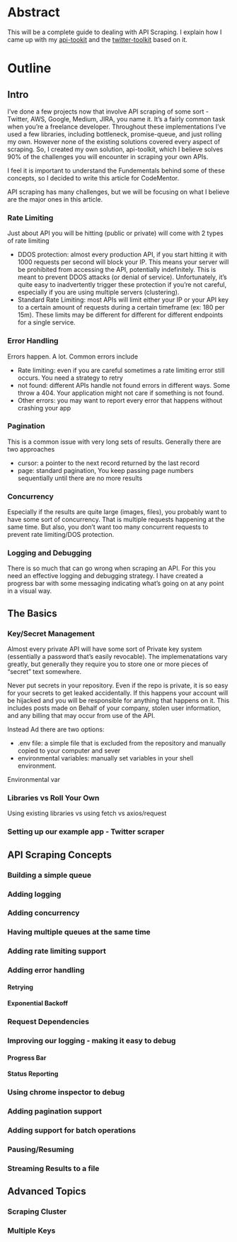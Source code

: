 # Abstract
This will be a complete guide to dealing with API Scraping. I explain how I came up with my [api-tookit](https://github.com/tolicodes/node-api-toolkit) and the [twitter-toolkit](https://github.com/tolicodes/twitter-toolkit) based on it. 

# Outline
## Intro
I’ve done a few projects now that involve API scraping of some sort - Twitter, AWS, Google, Medium, JIRA, you name it. It’s a fairly common task when you’re a freelance developer. Throughout these implementations I’ve used a few libraries, including bottleneck, promise-queue, and just rolling my own. However none of the existing solutions covered every aspect of scraping. So, I created my own solution, api-toolkit, which I believe solves 90% of the challenges you will encounter in scraping your own APIs. 

I feel it is important to understand the Fundementals behind some of these concepts, so I decided to write this article for CodeMentor. 

API scraping has many challenges, but we will be focusing on what I believe are the major ones in this article. 

### Rate Limiting
Just about API you will be hitting (public or private) will come with 2 types of rate limiting

- DDOS protection: almost every production API, if you start hitting it with 1000 requests per second will block your IP. This means your server will be prohibited from accessing the API, potentially indefinitely. This is meant to prevent DDOS attacks (or denial of service). Unfortunately, it’s quite easy to inadvertently trigger these protection if you’re not careful, especially if you are using multiple servers (clustering). 
- Standard Rate Limiting: most APIs will limit either your IP or your API key to a certain amount of requests during a certain timeframe (ex: 180 per 15m). These limits may be different for different for different endpoints for a single service. 

### Error Handling
Errors happen. A lot. Common errors include
- Rate limiting: even if you are careful sometimes a rate limiting error still occurs. You need a strategy to retry
- not found: different APIs handle not found errors in different ways. Some throw a 404. Your application might not care if something is not found. 
- Other errors: you may want to report every error that happens without crashing your app 

### Pagination
This is a common issue with very long sets of results. Generally there are two approaches

- cursor: a pointer to the next record returned by the last record 
- page: standard pagination, You keep passing page numbers sequentially until there are no more results 
 
### Concurrency
Especially if the results are quite large (images, files), you probably want to have some sort of concurrency. That is multiple requests happening at the same time. But also, you don’t want too many concurrent requests to prevent rate limiting/DOS protection. 

### Logging and Debugging
There is so much that can go wrong when scraping an API. For this you need an effective logging and debugging strategy. I have created a progress bar with some messaging indicating what’s going on at any point in a visual way. 

## The Basics
### Key/Secret Management
Almost every private API will have some sort of Private key system (essentially a password that’s easily revocable). The implemenatations vary greatly, but generally they require you to store one or more pieces of “secret” text somewhere. 

Never put secrets in your repository. Even if the repo is private, it is so easy for your secrets to get leaked accidentally. If this happens your account will be hijacked and you will be responsible for anything that happens on it. This includes posts made on Behalf of your company, stolen user information, and any billing that may occur from use of the API. 

Instead Ad there are two options:

- .env file: a simple file that is excluded from the repository and manually copied to your computer and sever 
- environmental variables: manually set variables in your shell environment. 

Environmental var
  
### Libraries vs Roll Your Own 
 Using existing libraries vs using fetch vs axios/request
### Setting up our example app - Twitter scraper

## API Scraping Concepts

###  Building a simple queue
 
### Adding logging

### Adding concurrency 

### Having multiple queues at the same time

###  Adding rate limiting support
 
###  Adding error handling

#### Retrying

#### Exponential Backoff
 
### Request Dependencies

### Improving our logging - making it easy to debug
 
#### Progress Bar
  
#### Status Reporting
  
### Using chrome inspector to debug

### Adding pagination support

### Adding support for batch operations

### Pausing/Resuming

### Streaming Results to a file

## Advanced Topics
### Scraping Cluster

### Multiple Keys
<!--stackedit_data:
eyJoaXN0b3J5IjpbLTExOTM5ODAwOTAsLTYwNzYwNDQ2NiwtMT
Q3NjQ0NDc4MSw1OTA2MjIzMTgsMjk4MzM4OTQ0LC0xNDAyNDQw
Nzk1XX0=
-->
